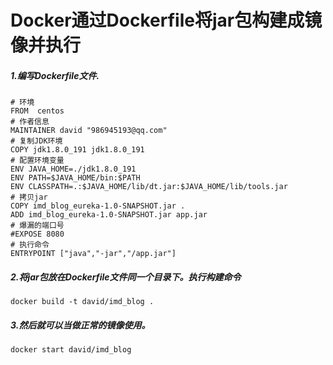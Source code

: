 # Docker通过Dockerfile将jar包构建成镜像并执行

##### 1.编写Dockerfile文件.

```
# 环境
FROM  centos
# 作者信息
MAINTAINER david "986945193@qq.com"
# 复制JDK环境
COPY jdk1.8.0_191 jdk1.8.0_191
# 配置环境变量
ENV JAVA_HOME=./jdk1.8.0_191
ENV PATH=$JAVA_HOME/bin:$PATH
ENV CLASSPATH=.:$JAVA_HOME/lib/dt.jar:$JAVA_HOME/lib/tools.jar
# 拷贝jar
COPY imd_blog_eureka-1.0-SNAPSHOT.jar .
ADD imd_blog_eureka-1.0-SNAPSHOT.jar app.jar
# 爆漏的端口号
#EXPOSE 8080
# 执行命令
ENTRYPOINT ["java","-jar","/app.jar"]
```

##### 2.将jar包放在Dockerfile文件同一个目录下。执行构建命令

```
docker build -t david/imd_blog .

```

##### 3.然后就可以当做正常的镜像使用。

```
docker start david/imd_blog
```